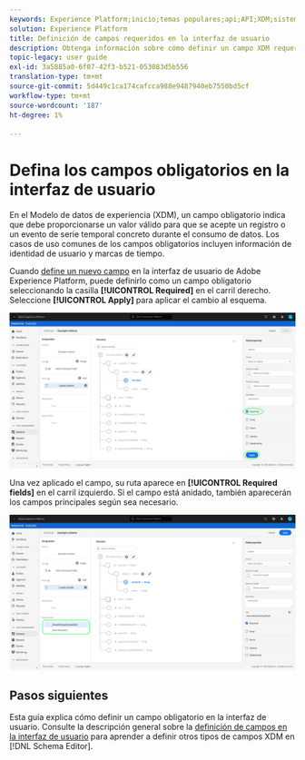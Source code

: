 ```yaml
---
keywords: Experience Platform;inicio;temas populares;api;API;XDM;sistema XDM;modelo de datos de experiencia;modelo de datos;ui;espacio de trabajo;obligatorio;campo;
solution: Experience Platform
title: Definición de campos requeridos en la interfaz de usuario
description: Obtenga información sobre cómo definir un campo XDM requerido en la interfaz de usuario del Experience Platform.
topic-legacy: user guide
exl-id: 3a5885a0-6f07-42f3-b521-053083d5b556
translation-type: tm+mt
source-git-commit: 5d449c1ca174cafcca988e9487940eb7550bd5cf
workflow-type: tm+mt
source-wordcount: '187'
ht-degree: 1%

---
```


# Defina los campos obligatorios en la interfaz de usuario

En el Modelo de datos de experiencia (XDM), un campo obligatorio indica que debe proporcionarse un valor válido para que se acepte un registro o un evento de serie temporal concreto durante el consumo de datos. Los casos de uso comunes de los campos obligatorios incluyen información de identidad de usuario y marcas de tiempo.

Cuando [define un nuevo campo](./overview.md#define) en la interfaz de usuario de Adobe Experience Platform, puede definirlo como un campo obligatorio seleccionando la casilla **[!UICONTROL Required]** en el carril derecho. Seleccione **[!UICONTROL Apply]** para aplicar el cambio al esquema.

![](../../images/ui/fields/special/required.png)

Una vez aplicado el campo, su ruta aparece en **[!UICONTROL Required fields]** en el carril izquierdo. Si el campo está anidado, también aparecerán los campos principales según sea necesario.

![](../../images/ui/fields/special/required-applied.png)

## Pasos siguientes

Esta guía explica cómo definir un campo obligatorio en la interfaz de usuario. Consulte la descripción general sobre la [definición de campos en la interfaz de usuario](./overview.md#special) para aprender a definir otros tipos de campos XDM en [!DNL Schema Editor].
